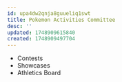 ```yaml
---
id: upa4dw2qnja8guueliq1swt
title: Pokemon Activities Committee
desc: ''
updated: 1748909615840
created: 1748909497704
---
```


- Contests
- Showcases
- Athletics Board
